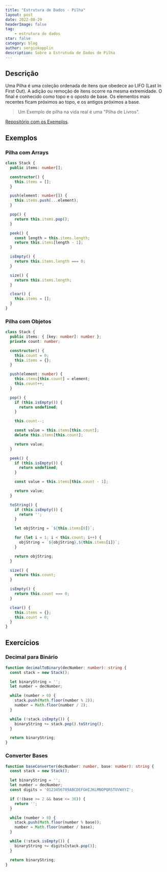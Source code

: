 ```yaml
---
title: "Estrutura de Dados - Pilha"
layout: post
date: 2022-08-29
headerImage: false
tag:
    - estrutura de dados
star: false
category: blog
author: sergiokopplin
description: Sobre a Estrutuda de Dados de Pilha
---
```


## Descrição

Uma Pilha é uma coleção ordenada de itens que obedece ao LIFO (Last In First Out). A adição ou remoção de itens ocorre na mesma extremidade. O final é conhecido como topo e o oposto de base. Os elementos mais recentes ficam próximos ao topo, e os antigos próximos a base.

> Um Exemplo de pilha na vida real é uma "Pilha de Livros".

[Repositório com os Exemplos](https://github.com/sergiokopplin/livro-estrutura-de-dados-e-algoritmos-js).

## Exemplos

### Pilha com Arrays

```ts
class Stack {
  public items: number[];

  constructor() {
    this.items = [];
  }

  push(element: number[]) {
    this.items.push(...element);
  }

  pop() {
    return this.items.pop();
  }

  peek() {
    const length = this.items.length;
    return this.items[length - 1];
  }

  isEmpty() {
    return this.items.length === 0;
  }

  size() {
    return this.items.length;
  }

  clear() {
    this.items = [];
  }
}
```

### Pilha com Objetos

```ts
class Stack {
  public items: { [key: number]: number };
  private count: number;

  constructor() {
    this.count = 0;
    this.items = {};
  }

  push(element: number) {
    this.items[this.count] = element;
    this.count++;
  }

  pop() {
    if (this.isEmpty()) {
      return undefined;
    }

    this.count--;

    const value = this.items[this.count];
    delete this.items[this.count];

    return value;
  }

  peek() {
    if (this.isEmpty()) {
      return undefined;
    }

    const value = this.items[this.count - 1];

    return value;
  }

  toString() {
    if (this.isEmpty()) {
      return '';
    }

    let objString = `${this.items[0]}`;

    for (let i = 1; i < this.count; i++) {
      objString = `${objString},${this.items[i]}`;
    }

    return objString;
  }

  size() {
    return this.count;
  }

  isEmpty() {
    return this.count === 0;
  }

  clear() {
    this.items = {};
    this.count = 0;
  }
}
```

## Exercícios

### Decimal para Binário

```ts
function decimalToBinary(decNumber: number): string {
  const stack = new Stack();

  let binaryString = '';
  let number = decNumber;

  while (number > 0) {
    stack.push(Math.floor(number % 2));
    number = Math.floor(number / 2);
  }

  while (!stack.isEmpty()) {
    binaryString += stack.pop().toString();
  }

  return binaryString;
}
```

### Converter Bases

```ts
function baseConverter(decNumber: number, base: number): string {
  const stack = new Stack();

  let binaryString = '';
  let number = decNumber;
  const digits = '0123456789ABCDEFGHIJKLMNOPQRSTUVWXYZ';

  if (!(base >= 2 && base <= 36)) {
    return '';
  }

  while (number > 0) {
    stack.push(Math.floor(number % base));
    number = Math.floor(number / base);
  }

  while (!stack.isEmpty()) {
    binaryString += digits[stack.pop()];
  }

  return binaryString;
}
```
